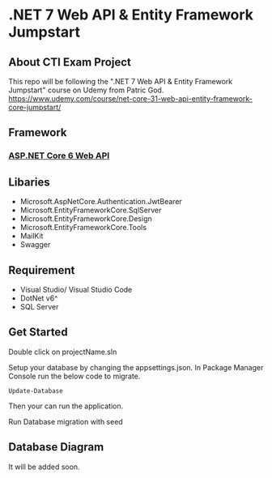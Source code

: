 # .NET 7 Web API & Entity Framework Jumpstart



## About CTI Exam Project

This repo will be following the ".NET 7 Web API & Entity Framework Jumpstart" course on Udemy from Patric God. 
https://www.udemy.com/course/net-core-31-web-api-entity-framework-core-jumpstart/

## Framework 
<h3><a href="https://laravel.com" target="_blank">ASP.NET Core 6 Web API</a></h3>

## Libaries
- Microsoft.AspNetCore.Authentication.JwtBearer
- Microsoft.EntityFrameworkCore.SqlServer
- Microsoft.EntityFrameworkCore.Design
- Microsoft.EntityFrameworkCore.Tools
- MailKit
- Swagger

## Requirement 
- Visual Studio/ Visual Studio Code
- DotNet v6^
- SQL Server
  
## Get Started

Double click on projectName.sln 

Setup your database by changing the appsettings.json. 
In Package Manager Console run the below code to migrate.

`Update-Database`

Then your can run the application.

Run Database migration with seed

## Database Diagram
It will be added soon.
